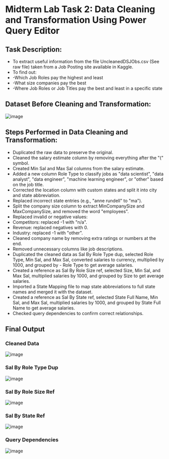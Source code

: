 # Midterm Lab Task 2: Data Cleaning and Transformation Using Power Query Editor
## Task Description: 
- To extract useful information from the file UncleanedDSJObs.csv (See raw file) taken from a Job Posting site available in Kaggle.
- To find out:
- -Which Job Roles pay the highest and least
- -What size companies pay the best
- -Where Job Roles or Job Titles pay the best and least in a specific state
  
## Dataset Before Cleaning and Transformation:

![image](https://github.com/user-attachments/assets/8a211192-bc15-4f74-a69f-49a64e1cac4e)


## Steps Performed in Data Cleaning and Transformation:
- Duplicated the raw data to preserve the original.
- Cleaned the salary estimate column by removing everything after the "(" symbol.
- Created Min Sal and Max Sal columns from the salary estimate.
- Added a new column Role Type to classify jobs as "data scientist", "data analyst", "data engineer", "machine learning engineer", or "other" based on the job title.
- Corrected the location column with custom states and split it into city and state abbreviation.
- Replaced incorrect state entries (e.g., "anne rundell" to "ma").
- Split the company size column to extract MinCompanySize and MaxCompanySize, and removed the word "employees".
- Replaced invalid or negative values:
- Competitors: replaced -1 with "n/a".
- Revenue: replaced negatives with 0.
- Industry: replaced -1 with "other".
- Cleaned company name by removing extra ratings or numbers at the end.
- Removed unnecessary columns like job descriptions.
- Duplicated the cleaned data as Sal By Role Type dup, selected Role Type, Min Sal, and Max Sal, converted salaries to currency, multiplied by 1000, and grouped by - Role Type to get average salaries.
- Created a reference as Sal By Role Size ref, selected Size, Min Sal, and Max Sal, multiplied salaries by 1000, and grouped by Size to get average salaries.
- Imported a State Mapping file to map state abbreviations to full state names and merged it with the dataset.
- Created a reference as Sal By State ref, selected State Full Name, Min Sal, and Max Sal, multiplied salaries by 1000, and grouped by State Full Name to get average salaries.
- Checked query dependencies to confirm correct relationships.




## Final Output
### Cleaned Data
![image](https://github.com/user-attachments/assets/077daa3f-2cb6-4226-8c45-c751f709383b)


### Sal By Role Type Dup
![image](https://github.com/user-attachments/assets/62fe2655-d5b2-4698-b27a-c916a43c1dd9)



### Sal By Role Size Ref
![image](https://github.com/user-attachments/assets/2cda21a0-228d-4a2b-99e9-2adf2ee59bf3)


### Sal By State Ref
![image](https://github.com/user-attachments/assets/b1636d15-e9e3-4f9c-9909-11bb1c7cc26e)



### Query Dependencies
![image](https://github.com/user-attachments/assets/a6d095c6-f479-4f1a-8919-5c37fd631c2c)
